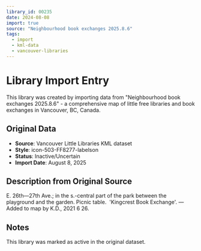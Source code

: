```yaml
---
library_id: 00235
date: 2024-08-08
import: true
source: "Neighbourhood book exchanges 2025.8.6"
tags:
  - import
  - kml-data
  - vancouver-libraries
---
```


# Library Import Entry

This library was created by importing data from "Neighbourhood book exchanges 2025.8.6" - a comprehensive map of little free libraries and book exchanges in Vancouver, BC, Canada.

## Original Data

- **Source**: Vancouver Little Libraries KML dataset
- **Style**: icon-503-FF8277-labelson
- **Status**: Inactive/Uncertain
- **Import Date**: August 8, 2025

## Description from Original Source

E. 26th—27th Ave.; in the s.-central part of the park between the playground and the garden.
Picnic table.  'Kingcrest Book Exchange'.
—Added to map by K.D., 2021 6 26. 



## Notes

This library was marked as active in the original dataset.
